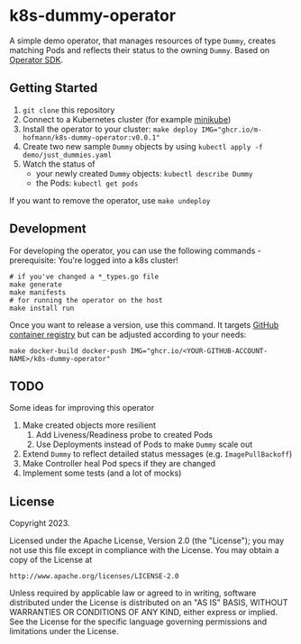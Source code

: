 # k8s-dummy-operator

A simple demo operator, that manages resources of type `Dummy`, creates matching Pods and reflects their status to the
owning `Dummy`. Based on [Operator SDK](https://sdk.operatorframework.io/).

## Getting Started

1. `git clone` this repository
2. Connect to a Kubernetes cluster (for example [minikube](https://minikube.sigs.k8s.io))
3. Install the operator to your cluster: `make deploy IMG="ghcr.io/m-hofmann/k8s-dummy-operator:v0.0.1"`
4. Create two new sample `Dummy` objects by using `kubectl apply -f demo/just_dummies.yaml`
5. Watch the status of 
   - your newly created `Dummy` objects: `kubectl describe Dummy`
   - the Pods: `kubectl get pods`

If you want to remove the operator, use `make undeploy`

## Development

For developing the operator, you can use the following commands - prerequisite: You're logged into a k8s cluster!

```shell
# if you've changed a *_types.go file
make generate
make manifests
# for running the operator on the host
make install run
```

Once you want to release a version, use this command. It targets [GitHub container registry](https://github.com/features/packages)
but can be adjusted according to your needs:

```shell
make docker-build docker-push IMG="ghcr.io/<YOUR-GITHUB-ACCOUNT-NAME>/k8s-dummy-operator"
```

## TODO

Some ideas for improving this operator

1. Make created objects more resilient
   1. Add Liveness/Readiness probe to created Pods
   2. Use Deployments instead of Pods to make `Dummy` scale out
2. Extend `Dummy` to reflect detailed status messages (e.g. `ImagePullBackoff`)
3. Make Controller heal Pod specs if they are changed
4. Implement some tests (and a lot of mocks)

## License

Copyright 2023.

Licensed under the Apache License, Version 2.0 (the "License");
you may not use this file except in compliance with the License.
You may obtain a copy of the License at

    http://www.apache.org/licenses/LICENSE-2.0

Unless required by applicable law or agreed to in writing, software
distributed under the License is distributed on an "AS IS" BASIS,
WITHOUT WARRANTIES OR CONDITIONS OF ANY KIND, either express or implied.
See the License for the specific language governing permissions and
limitations under the License.

